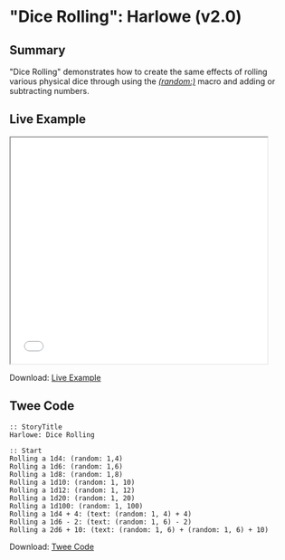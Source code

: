 # "Dice Rolling": Harlowe (v2.0)

## Summary

"Dice Rolling" demonstrates how to create the same effects of rolling various physical dice through using the *[(random:)](https://twine2.neocities.org/#macro_random)* macro and adding or subtracting numbers.

## Live Example

<section>
<iframe src="harlowe_dicerolling_example.html" height=400 width=90%></iframe>


Download: <a href="harlowe_dicerolling_example.html" target="_blank">Live Example</a>
</section>

## Twee Code

```
:: StoryTitle
Harlowe: Dice Rolling

:: Start
Rolling a 1d4: (random: 1,4)
Rolling a 1d6: (random: 1,6)
Rolling a 1d8: (random: 1,8)
Rolling a 1d10: (random: 1, 10)
Rolling a 1d12: (random: 1, 12)
Rolling a 1d20: (random: 1, 20)
Rolling a 1d100: (random: 1, 100)
Rolling a 1d4 + 4: (text: (random: 1, 4) + 4)
Rolling a 1d6 - 2: (text: (random: 1, 6) - 2)
Rolling a 2d6 + 10: (text: (random: 1, 6) + (random: 1, 6) + 10)
```

Download: <a href="harlowe_dicerolling_twee.txt" target="_blank">Twee Code</a>

